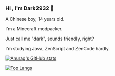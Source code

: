 ### Hi , I'm Dark2932 👋

A Chinese boy, 14 years old.

I'm a Minecraft modpacker.

Just call me "dark", sounds friendly, right?

I'm studying Java, ZenScript and ZenCode hardly.

[![Anurag's GitHub stats](https://github-readme-stats.vercel.app/api?username=Dark2932)](https://github.com/anuraghazra/github-readme-stats)

[![Top Langs](https://github-readme-stats.vercel.app/api/top-langs/?username=Dark2932_cn&layout=compact)](https://github.com/anuraghazra/github-readme-stats)
